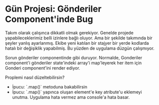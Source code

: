 # Gün Projesi: Gönderiler Component'inde Bug

Takım olarak çalışınca dikkatli olmak gerekiyor. Genelde projede yapabileceklerimiz belli izinlere bağlı oluyor. Ama bir şekilde takımında bir şeyler yanlış ayarlanmış. Ekibe yeni katılan bir stajyer bir yerde kodlarda hatalı bir değişiklik yapabilmiş. Bu yüzden de uygulama düzgün çalışmıyor.

Sorun gönderiler componentinde gibi duruyor.
Normalde, Gonderiler component'i gönderiler state'indeki array'i map'leyerek her item için Gonderi component'ini render ediyor.

Proplemi nasıl düzeltebilirsin?

- İpucu: \`.map()\` metoduna bakabilirsin
- İpucu: \`.map()\` yapınca oluşan element'e key atribute'u eklemeyi unutma. Uygulama hata vermez ama console'a hata basar.
